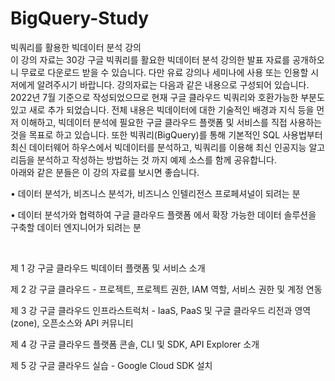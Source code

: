 # BigQuery-Study
빅쿼리를 활용한 빅데이터 분석 강의
<BR>
이 강의 자료는 30강 구글 빅쿼리를 활요한 빅데이터 분석 강의한 발표 자료를 공개하오니 무료로 다운로드 받을 수 있습니다. 다만 유료 강의나 세미나에 사용 또는 인용할 시 저에게 알려주시기 바랍니다. 강의자료는 다음과 같은 내용으로 구성되어 있습니다. 
<BR>
2022년 7월 기준으로 작성되었으므로 현재 구글 클라우드 빅쿼리와 호환가능한 부분도 있고 새로 추가 되었습니다. 전체 내용은 빅데이터에 대한 기술적인 배경과 지식 등을 먼저 이해하고, 빅데이터 분석에 필요한 구글 클라우드 플랫폼 및 서비스를 직접 사용하는 것을 목표로 하고 있습니다. 
또한 빅쿼리(BigQuery)를 통해 기본적인 SQL 사용법부터 최신 데이터웨어 하우스에서 빅데이터를 분석하고, 빅쿼리를 이용해 최신 인공지능 알고리듬을 분석하고 작성하는 방법하는 것 까지 예제 소스를 함께 공유합니다. 
<BR>
아래와 같은 분들은 이 강의 자료를 보시면 좋습니다.
<BR>
<p> • 데이터 분석가, 비즈니스 분석가, 비즈니스 인텔리전스 프로페셔널이 되려는 분</p>
<P> • 데이터 분석가와 협력하여 구글 클라우드 플랫폼 에서 확장 가능한 데이터 솔루션을 구축할 데이터 엔지니어가 되려는 분</P>
<BR>
<P>제 1 강 구글 클라우드 빅데이터 플랫폼 및 서비스 소개</P>
<P>제 2 강 구글 클라우드 - 프로젝트, 프로젝트 권한, IAM 역할, 서비스 권한 및 계정 연동</P>
<P>제 3 강 구글 클라우드 인프라스트럭처 - IaaS, PaaS 및 구글 클라우드 리전과 영역(zone), 오픈소스와 API 커뮤니티</P>
<P>제 4 강 구글 클라우드 플랫폼 콘솔, CLI 및 SDK, API Explorer 소개</P>
<P>제 5 강 구글 클라우드 실습 - Google Cloud SDK 설치</P>



